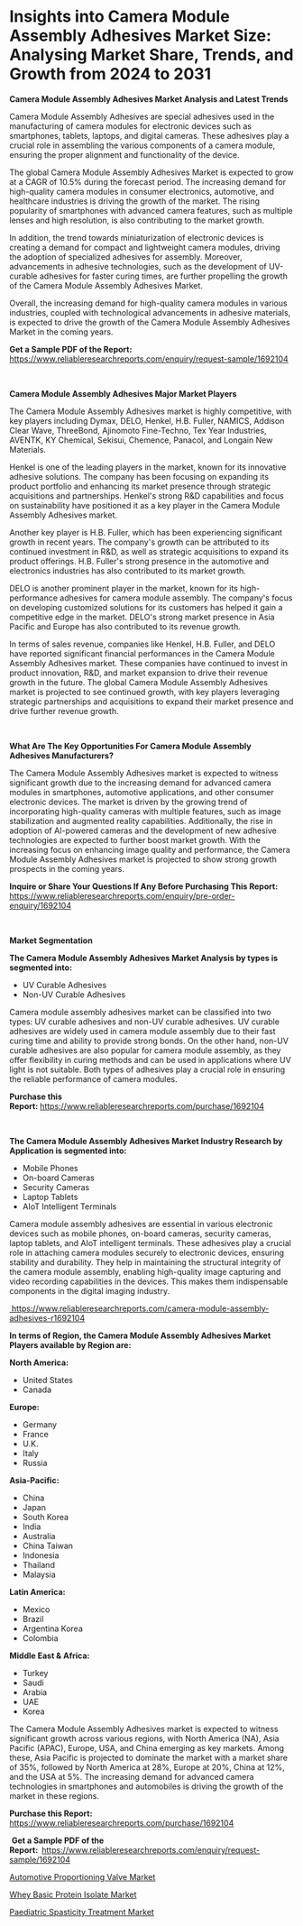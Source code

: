 <p><h1>Insights into Camera Module Assembly Adhesives Market Size: Analysing Market Share, Trends, and Growth from 2024 to 2031</h1></p><p><strong>Camera Module Assembly Adhesives Market Analysis and Latest Trends</strong></p>
<p><p>Camera Module Assembly Adhesives are special adhesives used in the manufacturing of camera modules for electronic devices such as smartphones, tablets, laptops, and digital cameras. These adhesives play a crucial role in assembling the various components of a camera module, ensuring the proper alignment and functionality of the device.</p><p>The global Camera Module Assembly Adhesives Market is expected to grow at a CAGR of 10.5% during the forecast period. The increasing demand for high-quality camera modules in consumer electronics, automotive, and healthcare industries is driving the growth of the market. The rising popularity of smartphones with advanced camera features, such as multiple lenses and high resolution, is also contributing to the market growth.</p><p>In addition, the trend towards miniaturization of electronic devices is creating a demand for compact and lightweight camera modules, driving the adoption of specialized adhesives for assembly. Moreover, advancements in adhesive technologies, such as the development of UV-curable adhesives for faster curing times, are further propelling the growth of the Camera Module Assembly Adhesives Market.</p><p>Overall, the increasing demand for high-quality camera modules in various industries, coupled with technological advancements in adhesive materials, is expected to drive the growth of the Camera Module Assembly Adhesives Market in the coming years.</p></p>
<p><strong>Get a Sample PDF of the Report:&nbsp;</strong> <a href="https://www.reliableresearchreports.com/enquiry/request-sample/1692104">https://www.reliableresearchreports.com/enquiry/request-sample/1692104</a></p>
<p>&nbsp;</p>
<p><strong>Camera Module Assembly Adhesives Major Market Players</strong></p>
<p><p>The Camera Module Assembly Adhesives market is highly competitive, with key players including Dymax, DELO, Henkel, H.B. Fuller, NAMICS, Addison Clear Wave, ThreeBond, Ajinomoto Fine-Techno, Tex Year Industries, AVENTK, KY Chemical, Sekisui, Chemence, Panacol, and Longain New Materials. </p><p>Henkel is one of the leading players in the market, known for its innovative adhesive solutions. The company has been focusing on expanding its product portfolio and enhancing its market presence through strategic acquisitions and partnerships. Henkel's strong R&D capabilities and focus on sustainability have positioned it as a key player in the Camera Module Assembly Adhesives market.</p><p>Another key player is H.B. Fuller, which has been experiencing significant growth in recent years. The company's growth can be attributed to its continued investment in R&D, as well as strategic acquisitions to expand its product offerings. H.B. Fuller's strong presence in the automotive and electronics industries has also contributed to its market growth.</p><p>DELO is another prominent player in the market, known for its high-performance adhesives for camera module assembly. The company's focus on developing customized solutions for its customers has helped it gain a competitive edge in the market. DELO's strong market presence in Asia Pacific and Europe has also contributed to its revenue growth.</p><p>In terms of sales revenue, companies like Henkel, H.B. Fuller, and DELO have reported significant financial performances in the Camera Module Assembly Adhesives market. These companies have continued to invest in product innovation, R&D, and market expansion to drive their revenue growth in the future. The global Camera Module Assembly Adhesives market is projected to see continued growth, with key players leveraging strategic partnerships and acquisitions to expand their market presence and drive further revenue growth.</p></p>
<p>&nbsp;</p>
<p><strong>What Are The Key Opportunities For Camera Module Assembly Adhesives Manufacturers?</strong></p>
<p><p>The Camera Module Assembly Adhesives market is expected to witness significant growth due to the increasing demand for advanced camera modules in smartphones, automotive applications, and other consumer electronic devices. The market is driven by the growing trend of incorporating high-quality cameras with multiple features, such as image stabilization and augmented reality capabilities. Additionally, the rise in adoption of AI-powered cameras and the development of new adhesive technologies are expected to further boost market growth. With the increasing focus on enhancing image quality and performance, the Camera Module Assembly Adhesives market is projected to show strong growth prospects in the coming years.</p></p>
<p><strong>Inquire or Share Your Questions If Any Before Purchasing This Report:</strong> <a href="https://www.reliableresearchreports.com/enquiry/pre-order-enquiry/1692104">https://www.reliableresearchreports.com/enquiry/pre-order-enquiry/1692104</a></p>
<p>&nbsp;</p>
<p><strong>Market Segmentation</strong></p>
<p><strong>The Camera Module Assembly Adhesives Market Analysis by types is segmented into:</strong></p>
<p><ul><li>UV Curable Adhesives</li><li>Non-UV Curable Adhesives</li></ul></p>
<p><p>Camera module assembly adhesives market can be classified into two types: UV curable adhesives and non-UV curable adhesives. UV curable adhesives are widely used in camera module assembly due to their fast curing time and ability to provide strong bonds. On the other hand, non-UV curable adhesives are also popular for camera module assembly, as they offer flexibility in curing methods and can be used in applications where UV light is not suitable. Both types of adhesives play a crucial role in ensuring the reliable performance of camera modules.</p></p>
<p><strong>Purchase this Report:&nbsp;</strong><a href="https://www.reliableresearchreports.com/purchase/1692104">https://www.reliableresearchreports.com/purchase/1692104</a></p>
<p>&nbsp;</p>
<p><strong>The Camera Module Assembly Adhesives Market Industry Research by Application is segmented into:</strong></p>
<p><ul><li>Mobile Phones</li><li>On-board Cameras</li><li>Security Cameras</li><li>Laptop Tablets</li><li>AIoT Intelligent Terminals</li></ul></p>
<p><p>Camera module assembly adhesives are essential in various electronic devices such as mobile phones, on-board cameras, security cameras, laptop tablets, and AIoT intelligent terminals. These adhesives play a crucial role in attaching camera modules securely to electronic devices, ensuring stability and durability. They help in maintaining the structural integrity of the camera module assembly, enabling high-quality image capturing and video recording capabilities in the devices. This makes them indispensable components in the digital imaging industry.</p></p>
<p><a href="https://www.reliableresearchreports.com/camera-module-assembly-adhesives-r1692104">&nbsp;https://www.reliableresearchreports.com/camera-module-assembly-adhesives-r1692104</a></p>
<p><strong>In terms of Region, the Camera Module Assembly Adhesives Market Players available by Region are:</strong></p>
<p>
    <p> <strong> North America: </strong>
        <ul>
            <li>United States</li>
            <li>Canada</li>
        </ul>
        </p> 
    <p> <strong> Europe: </strong>
        <ul>
            <li>Germany</li>
            <li>France</li>
            <li>U.K.</li>
            <li>Italy</li>
            <li>Russia</li>
        </ul>
        </p> 
    <p> <strong> Asia-Pacific: </strong>
        <ul>
            <li>China</li>
            <li>Japan</li>
            <li>South Korea</li>
            <li>India</li>
            <li>Australia</li>
            <li>China Taiwan</li>
            <li>Indonesia</li>
            <li>Thailand</li>
            <li>Malaysia</li>
        </ul>
        </p> 
    <p> <strong> Latin America: </strong>
        <ul>
            <li>Mexico</li>
            <li>Brazil</li>
            <li>Argentina Korea</li>
            <li>Colombia</li>
        </ul>
        </p> 
    <p> <strong> Middle East & Africa: </strong>
        <ul>
            <li>Turkey</li>
            <li>Saudi</li>
            <li>Arabia</li>
            <li>UAE</li>
            <li>Korea</li>
        </ul>
    </p>
    </p>
<p><p>The Camera Module Assembly Adhesives market is expected to witness significant growth across various regions, with North America (NA), Asia Pacific (APAC), Europe, USA, and China emerging as key markets. Among these, Asia Pacific is projected to dominate the market with a market share of 35%, followed by North America at 28%, Europe at 20%, China at 12%, and the USA at 5%. The increasing demand for advanced camera technologies in smartphones and automobiles is driving the growth of the market in these regions.</p></p>
<p><strong>Purchase this Report: </strong><a href="https://www.reliableresearchreports.com/purchase/1692104">https://www.reliableresearchreports.com/purchase/1692104</a></p>
<p>&nbsp;<strong>Get a Sample PDF of the Report:&nbsp;&nbsp;</strong><a href="https://www.reliableresearchreports.com/enquiry/request-sample/1692104">https://www.reliableresearchreports.com/enquiry/request-sample/1692104</a></p>
<p><strong></strong></p>
<p><p><a href="https://medium.com/@ikki1019/automotive-proportioning-valve-market-global-market-share-and-ranking-overall-sales-and-demand-66513440fa80">Automotive Proportioning Valve Market</a></p><p><a href="https://medium.com/@yeie266/insights-into-the-whey-basic-protein-isolate-market-market-players-market-size-geographical-de6838695801">Whey Basic Protein Isolate Market</a></p><p><a href="https://medium.com/@philipwolf32/paediatric-spasticity-treatment-market-size-by-type-drug-treatment-surgical-treatment-by-product-7e461e46da73">Paediatric Spasticity Treatment Market</a></p></p>